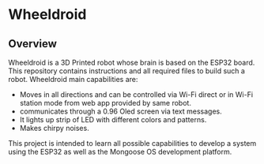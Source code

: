 # Wheeldroid

## Overview

Wheeldroid is a 3D Printed robot whose brain is based on the ESP32 board. This repository contains instructions and all required files to build such a robot. Wheeldroid main capabilities are:

- Moves in all directions and can be controlled via Wi-Fi direct or in Wi-Fi station mode from web app provided by same robot.
- communicates through a 0.96 Oled screen via text messages.
- It lights up strip of LED with different colors and patterns.
- Makes chirpy noises.


This project is intended to learn all possible capabilities to develop a system using the ESP32 as well as the Mongoose OS development platform.
